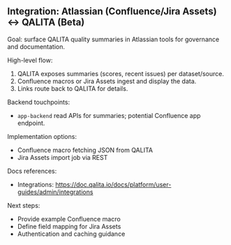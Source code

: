## Integration: Atlassian (Confluence/Jira Assets) ↔ QALITA (Beta)

Goal: surface QALITA quality summaries in Atlassian tools for governance and documentation.

High-level flow:

1. QALITA exposes summaries (scores, recent issues) per dataset/source.
2. Confluence macros or Jira Assets ingest and display the data.
3. Links route back to QALITA for details.

Backend touchpoints:

- `app-backend` read APIs for summaries; potential Confluence app endpoint.

Implementation options:

- Confluence macro fetching JSON from QALITA
- Jira Assets import job via REST

Docs references:

- Integrations: https://doc.qalita.io/docs/platform/user-guides/admin/integrations

Next steps:

- Provide example Confluence macro
- Define field mapping for Jira Assets
- Authentication and caching guidance


